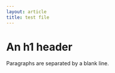 ```yaml
---
layout: article
title: test file
---
```


An h1 header
============

Paragraphs are separated by a blank line.

